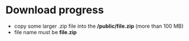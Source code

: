 # Download progress

- copy some larger .zip file into the __/public/file.zip__ (more than 100 MB)
- file name must be __file.zip__